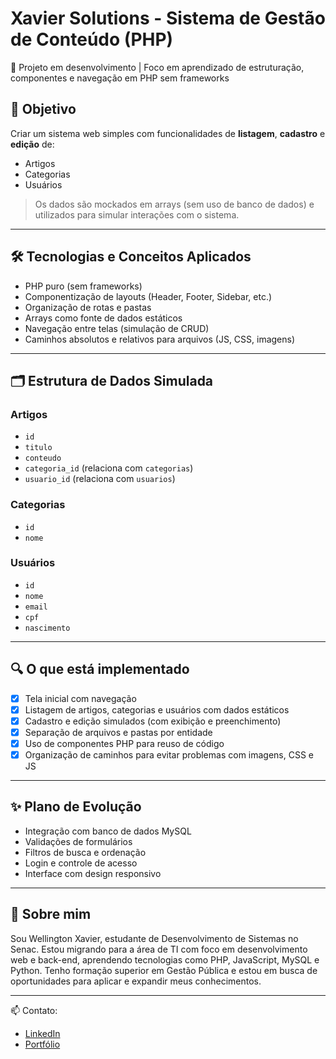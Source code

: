 # Xavier Solutions - Sistema de Gestão de Conteúdo (PHP)

🚧 Projeto em desenvolvimento | Foco em aprendizado de estruturação, componentes e navegação em PHP sem frameworks

## 🎯 Objetivo

Criar um sistema web simples com funcionalidades de **listagem**, **cadastro** e **edição** de:

- Artigos
- Categorias
- Usuários

> Os dados são mockados em arrays (sem uso de banco de dados) e utilizados para simular interações com o sistema.

---

## 🛠️ Tecnologias e Conceitos Aplicados

- PHP puro (sem frameworks)
- Componentização de layouts (Header, Footer, Sidebar, etc.)
- Organização de rotas e pastas
- Arrays como fonte de dados estáticos
- Navegação entre telas (simulação de CRUD)
- Caminhos absolutos e relativos para arquivos (JS, CSS, imagens)

---

## 🗂️ Estrutura de Dados Simulada

### Artigos
- `id`
- `titulo`
- `conteudo`
- `categoria_id` (relaciona com `categorias`)
- `usuario_id` (relaciona com `usuarios`)

### Categorias
- `id`
- `nome`

### Usuários
- `id`
- `nome`
- `email`
- `cpf`
- `nascimento`

---

## 🔍 O que está implementado

- [x] Tela inicial com navegação
- [x] Listagem de artigos, categorias e usuários com dados estáticos
- [x] Cadastro e edição simulados (com exibição e preenchimento)
- [x] Separação de arquivos e pastas por entidade
- [x] Uso de componentes PHP para reuso de código
- [x] Organização de caminhos para evitar problemas com imagens, CSS e JS

---

## ✨ Plano de Evolução

- Integração com banco de dados MySQL
- Validações de formulários
- Filtros de busca e ordenação
- Login e controle de acesso
- Interface com design responsivo

---

## 💬 Sobre mim

Sou Wellington Xavier, estudante de Desenvolvimento de Sistemas no Senac.
Estou migrando para a área de TI com foco em desenvolvimento web e back-end, aprendendo tecnologias como PHP, JavaScript, MySQL e Python.
Tenho formação superior em Gestão Pública e estou em busca de oportunidades para aplicar e expandir meus conhecimentos.

---

📫 Contato:
- [LinkedIn](https://www.linkedin.com/in/wellington-xavier-90a004300/)
- [Portfólio](https://xavierdev.pages.dev)
